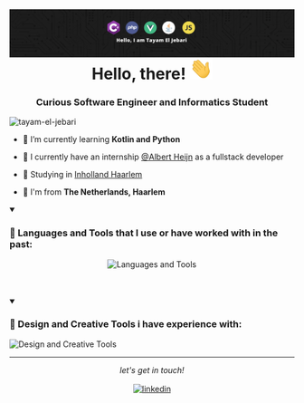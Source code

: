 <img align="left" alt="HTML" src="https://raw.githubusercontent.com/Tayam-El-Jebari/Tayam-El-Jebari/main/github-banner-tayam.png" /> 

<h1 align="center">Hello, there! <img src="https://raw.githubusercontent.com/Tayam-El-Jebari/Tayam-El-Jebari/master/wave.gif" width="40px"></h1> 

<h3 align="center">Curious Software Engineer and Informatics Student</h3>

<p align="left"> <img src="https://komarev.com/ghpvc/?username=tayam-el-jebari&label=Profile%20views&color=1a1a1a&style=flat-square" alt="tayam-el-jebari" /> </p>

- 🌱 I’m currently learning **Kotlin and Python**

- 🚀 I currently have an internship [@Albert Heijn](https://github.com/royalaholddelhaize/) as a fullstack developer

- 📝 Studying in [Inholland Haarlem](https://www.inholland.nl/)

- 📌 I'm from **The Netherlands, Haarlem**

<details open>
<summary><h3 align="left">🔧 Languages and Tools that I use or have worked with in the past:</h3></summary>
 <p align="center">
   <img src="https://skillicons.dev/icons?i=kotlin,spring,java,cs,react,ts,py,php,mongodb,firebase,mysql,linux,grafana,graphql,vite,vue,github,git,docker,bash,bootstrap,js,idea,azure&perline=12" alt="Languages and Tools">
  </p>
</details>
<br><br>

<details open>
<summary><h3 align="left">🎨 Design and Creative Tools i have experience with:</h3></summary>
 <p> 
    <img src="https://skillicons.dev/icons?i=figma,xd,ae,ps,blender" alt="Design and Creative Tools">
 </p>
</details>

***  

<em><p align="center">let's get in touch!</p></em>
<p align="center">
<a href="https://www.linkedin.com/in/tayam-el-jebari-9702a2146/">
 <img align="center" alt="linkedin" src="https://skillicons.dev/icons?i=linkedin" />
</a>
</p>
